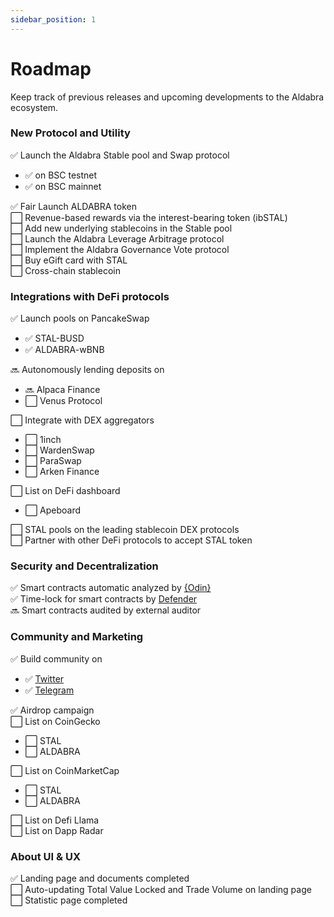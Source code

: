 ```yaml
---
sidebar_position: 1
---
```


# Roadmap

Keep track of previous releases and upcoming developments to the Aldabra ecosystem.

<div class='roadmap'>

### New Protocol and Utility
:white_check_mark: Launch the Aldabra Stable pool and Swap protocol  
- :white_check_mark: on BSC testnet  
- :white_check_mark: on BSC mainnet  

:white_check_mark: Fair Launch ALDABRA token  
:white_large_square: Revenue-based rewards via the interest-bearing token (ibSTAL)  
:white_large_square: Add new underlying stablecoins in the Stable pool  
:white_large_square: Launch the Aldabra Leverage Arbitrage protocol  
:white_large_square: Implement the Aldabra Governance Vote protocol  
:white_large_square: Buy eGift card with STAL  
:white_large_square: Cross-chain stablecoin  

### Integrations with DeFi protocols
:white_check_mark: Launch pools on PancakeSwap  
- :white_check_mark: STAL-BUSD  
- :white_check_mark: ALDABRA-wBNB  

:soon: Autonomously lending deposits on  
- :soon: Alpaca Finance  
- :white_large_square: Venus Protocol   

:white_large_square: Integrate with DEX aggregators  
- :white_large_square: 1inch  
- :white_large_square: WardenSwap  
- :white_large_square: ParaSwap  
- :white_large_square: Arken Finance  

:white_large_square: List on DeFi dashboard  
- :white_large_square: Apeboard  

:white_large_square: STAL pools on the leading stablecoin DEX protocols  
:white_large_square: Partner with other DeFi protocols to accept STAL token  

### Security and Decentralization
:white_check_mark: Smart contracts automatic analyzed by [{Odin}](https://odin.sooho.io/)  
:white_check_mark: Time-lock for smart contracts by [Defender](https://openzeppelin.com/defender/)  
:soon: Smart contracts audited by external auditor  

### Community and Marketing
:white_check_mark: Build community on  
- :white_check_mark: [Twitter](https://twitter.com/AldabraFinance)  
- :white_check_mark: [Telegram](https://t.me/aldabrafinance_community)  

:white_check_mark: Airdrop campaign  
:white_large_square: List on CoinGecko  
- :white_large_square: STAL  
- :white_large_square: ALDABRA  

:white_large_square: List on CoinMarketCap  
- :white_large_square: STAL  
- :white_large_square: ALDABRA  

:white_large_square: List on Defi Llama  
:white_large_square: List on Dapp Radar  

### About UI & UX
:white_check_mark: Landing page and documents completed  
:white_large_square: Auto-updating Total Value Locked and Trade Volume on landing page  
:white_large_square: Statistic page completed  

</div>
